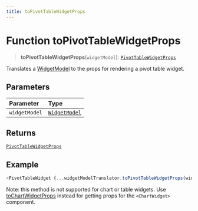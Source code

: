 ```yaml
---
title: toPivotTableWidgetProps
---
```


# Function toPivotTableWidgetProps

> **toPivotTableWidgetProps**(`widgetModel`): [`PivotTableWidgetProps`](../../../interfaces/interface.PivotTableWidgetProps.md)

Translates a [WidgetModel](../../interface.WidgetModel.md) to the props for rendering a pivot table widget.

## Parameters

| Parameter | Type |
| :------ | :------ |
| `widgetModel` | [`WidgetModel`](../../interface.WidgetModel.md) |

## Returns

[`PivotTableWidgetProps`](../../../interfaces/interface.PivotTableWidgetProps.md)

## Example

```ts
<PivotTableWidget {...widgetModelTranslator.toPivotTableWidgetProps(widgetModel)} />
```

Note: this method is not supported for chart or table widgets.
Use [toChartWidgetProps](function.toChartWidgetProps.md) instead for getting props for the `<ChartWidget>`  component.
